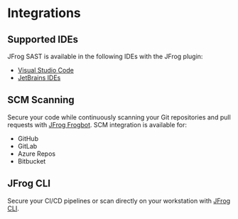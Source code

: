 # Integrations

## Supported IDEs

JFrog SAST is available in the following IDEs with the JFrog plugin:

* [Visual Studio Code](../../ide/jfrog-security-in-your-ide/visual-studio-code/)
* [JetBrains IDEs](../../jfrog-applications/ide/jetbrains-ides/)

## SCM Scanning

Secure your code while continuously scanning your Git repositories and pull requests with [JFrog Frogbot](../../frogbot/). SCM integration is available for:

* GitHub
* GitLab
* Azure Repos
* Bitbucket

## JFrog CLI

Secure your CI/CD pipelines or scan directly on your workstation with [JFrog CLI](../../jfrog-cli/cli-for-jfrog-security/).
